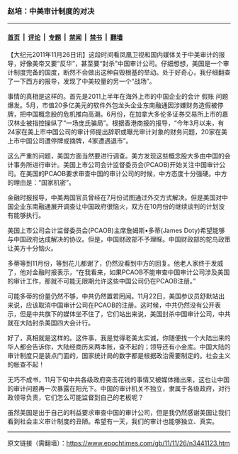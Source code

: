 ### 赵培：中美审计制度的对决

---

#### [首页](../../../..?n3441123) &nbsp;|&nbsp; [评论](../../../../../epoch-comment?n3441123) &nbsp;|&nbsp; [专题](../../../../../epoch-special?n3441123) &nbsp;|&nbsp; [禁闻](../../../../../epoch-news?n3441123) &nbsp;|&nbsp; [禁书](../../../../../books?n3441123) &nbsp;|&nbsp; [翻墙](https://github.com/gfw-breaker/nogfw/blob/master/README.md?n3441123)


<div class="post_content" id="artbody" itemprop="articleBody">
 <!-- article content begin -->
 <p>
  【大纪元2011年11月26日讯】这段时间看凤凰卫视和国内媒体关于中美审计的报导，好像美帝又要“反华”，甚至要“封杀”中国审计公司。仔细想想，美国是一个审计制度完备的国度，断然不会做出这种自毁根基的举动。处于好奇心，我仔细翻查了一下西方的报导，发现了中美较量的另一个“战场”。
 </p>
 <p>
  事情的真相是这样的。首先是2011上半年在海外上市的中国企业的会计
  <ok href="https://www.epochtimes.com/gb/tag/%E5%81%87%E8%B4%A6.html">
   假账
  </ok>
  问题爆发。5月，市值20多亿美元的软件外包龙头企业东南融通因涉嫌财务造假被停牌，把中国概念股的危机推向高潮。6月份，在加拿大多伦多证券交易所上市的嘉汉林业被指控操纵了“一场庞氏骗局”。根据香港商报的报导，“今年3月以来，有24家在美上市中国公司的审计师提出辞职或曝光审计对象的财务问题，20家在美上市中国公司遭停牌或摘牌，4家遭遇退市”。
 </p>
 <p>
  这么严重的问题，美国方面当然要进行调查。美方发现这些概念股大多由中国的会计事务所进行审计。美国上市公司会计监督委员会(PCAOB)开始关注中国审计公司。在美国的PCAOB要求审查中国的审计公司的时候，中方态度十分强硬。中方的理由是：“国家机密”。
 </p>
 <p>
  金融时报报导，中美两国官员曾经在7月份试图通过外交方式解决。但是美国对中国企业东南融通展开调查让中国政府很恼火，双方在10月份的继续谈判的计划没有能够执行。
 </p>
 <p>
  美国上市公司会计监督委员会(PCAOB)主席詹姆斯•多蒂(James Doty)希望能够与中国政府达成解决的协议。但是，中国财政部不予理睬。中国财政部的鸵鸟政策让美方十分恼火。
 </p>
 <p>
  多蒂等到11月份，等到花儿都谢了，仍然没看到中方的回复。他老人家终于发威了，他对金融时报表示，“在我看来，如果PCAOB不能审查中国审计公司涉及美国的审计工作，那就不可能无限期允许这些中国公司仍在PCAOB注册。”
 </p>
 <p>
  可能多蒂的份量仍然不够，中共仍然置若罔闻。11月22日，美国参议员舒默站出来说，应该取消中国审计公司在PCAOB的注册。这时候，中共仍然没有公开表示，但是中共旗下的媒体坐不住了，它们站出来说，美国封杀中国审计公司，中共就在大陆封杀美国四大会计行。
 </p>
 <p>
  好了，真相就是这样的。这件事，我是觉得老美太实诚，你随便找一个大陆出来的华人都会告诉你，大陆经商历来两本账，查不起的；领导还有小金库。中国大陆的审计制度只是装点门面的，国家统计局的数字都是根据政治需要制定的。社会主义的帐查不起！
 </p>
 <p>
  无巧不成书，11月下旬中共各级政府突击花钱的事情又被媒体捅出来，这也让中国的审计问题再一次暴露在阳光下。中国的审计机关不独立，隶属于各级政府，对行政领导负责，它们怎么可能监督到自己的老板呢？
 </p>
 <p>
  虽然美国是出于自己的利益要求审查中国的审计公司，但是我仍然感谢美国让我们看到社会主义审计制度的丑陋。希望有一天，我们的审计也能够独立、真实。
 </p>
 <!-- article content end -->
 <div id="below_article_ad">
 </div>
</div>


---

原文链接（需翻墙）：https://www.epochtimes.com/gb/11/11/26/n3441123.htm